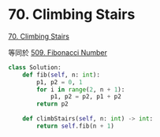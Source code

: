 # 70. Climbing Stairs

[70. Climbing Stairs](https://leetcode.com/problems/climbing-stairs/)

等同於 [509. Fibonacci Number](fibonacci-number.md)  

```python
class Solution:
    def fib(self, n: int):
        p1, p2 = 0, 1
        for i in range(2, n + 1):
            p1, p2 = p2, p1 + p2
        return p2
    
    def climbStairs(self, n: int) -> int:
        return self.fib(n + 1)
```



